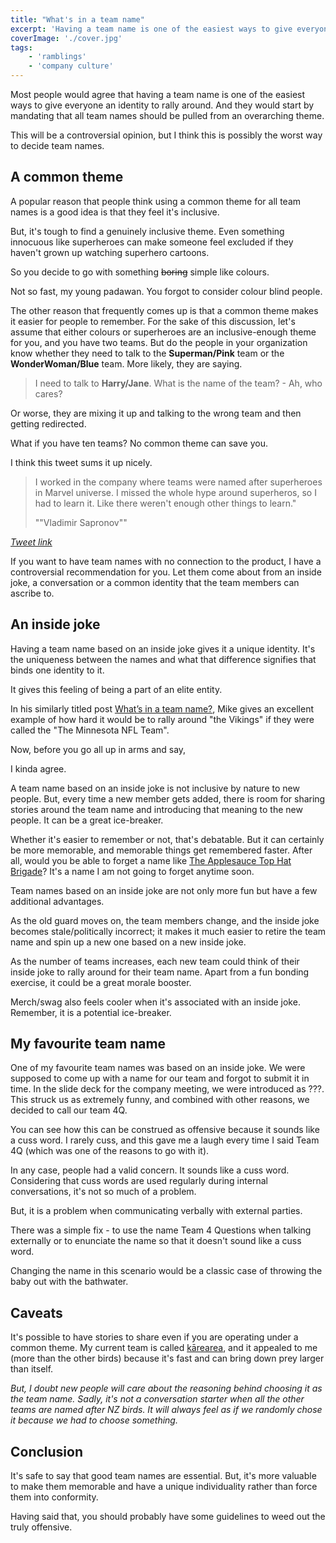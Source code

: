 ```yaml
---
title: "What's in a team name"
excerpt: 'Having a team name is one of the easiest ways to give everyone an identity to rally around. A controversial opinion on how to decide team names'
coverImage: './cover.jpg'
tags:
    - 'ramblings'
    - 'company culture'
---
```


<!-- https://unsplash.com/photos/ocAo7MwGfHY -->

Most people would agree that having a team name is one of the easiest ways to give everyone an identity to rally around. And they would start by mandating that all team names should be pulled from an overarching theme.

This will be a controversial opinion, but I think this is possibly the worst way to decide team names.

## A common theme

A popular reason that people think using a common theme for all team names is a good idea is that they feel it's inclusive.

But, it's tough to find a genuinely inclusive theme. Even something innocuous like superheroes can make someone feel excluded if they haven't grown up watching superhero cartoons.

So you decide to go with something ~~boring~~ simple like colours.

<Quote quote="Surely, no one can take offence in that, right?" />

Not so fast, my young padawan. You forgot to consider colour blind people.

The other reason that frequently comes up is that a common theme makes it easier for people to remember. For the sake of this discussion, let's assume that either colours or superheroes are an inclusive-enough theme for you, and you have two teams. But do the people in your organization know whether they need to talk to the **Superman/Pink** team or the **WonderWoman/Blue** team. More likely, they are saying.

> I need to talk to **Harry/Jane**. What is the name of the team? - Ah, who cares?

Or worse, they are mixing it up and talking to the wrong team and then getting redirected.

What if you have ten teams? No common theme can save you.

I think this tweet sums it up nicely.

> I worked in the company where teams were named after superheroes in Marvel universe. I missed the whole hype around superheros, so I had to learn it. Like there weren't enough other things to learn."
>
> ""Vladimir Sapronov""

_[Tweet link](https://twitter.com/v_sapronov/status/1440147633155166210)_

If you want to have team names with no connection to the product, I have a controversial recommendation for you. Let them come about from an inside joke, a conversation or a common identity that the team members can ascribe to.

## An inside joke

<Quote quote="Jelled teams are usually marked by a strong sense of identity" author="Peopleware" />

Having a team name based on an inside joke gives it a unique identity. It's the uniqueness between the names and what that difference signifies that binds one identity to it.

It gives this feeling of being a part of an elite entity.

In his similarly titled post [What’s in a team name?](https://critter.blog/2020/09/02/whats-in-a-team-name/), Mike gives an excellent example of how hard it would be to rally around "the Vikings" if they were called the "The Minnesota NFL Team".

Now, before you go all up in arms and say,

<Quote quote="But, Ankur, having an inside joke for a team name doesn't solve for any of the problems you highlighted before" />

I kinda agree.

A team name based on an inside joke is not inclusive by nature to new people. But, every time a new member gets added, there is room for sharing stories around the team name and introducing that meaning to the new people. It can be a great ice-breaker.

Whether it's easier to remember or not, that's debatable. But it can certainly be more memorable, and memorable things get remembered faster. After all, would you be able to forget a name like [The Applesauce Top Hat Brigade](https://twitter.com/catswetel/status/1440039225156538374)? It's a name I am not going to forget anytime soon.

Team names based on an inside joke are not only more fun but have a few additional advantages.

As the old guard moves on, the team members change, and the inside joke becomes stale/politically incorrect; it makes it much easier to retire the team name and spin up a new one based on a new inside joke.

As the number of teams increases, each new team could think of their inside joke to rally around for their team name. Apart from a fun bonding exercise, it could be a great morale booster.

Merch/swag also feels cooler when it's associated with an inside joke. Remember, it is a potential ice-breaker.

## My favourite team name

One of my favourite team names was based on an inside joke. We were supposed to come up with a name for our team and forgot to submit it in time. In the slide deck for the company meeting, we were introduced as ???. This struck us as extremely funny, and combined with other reasons, we decided to call our team 4Q.

You can see how this can be construed as offensive because it sounds like a cuss word. I rarely cuss, and this gave me a laugh every time I said Team 4Q (which was one of the reasons to go with it).

In any case, people had a valid concern. It sounds like a cuss word. Considering that cuss words are used regularly during internal conversations, it's not so much of a problem.

But, it is a problem when communicating verbally with external parties.

There was a simple fix - to use the name Team 4 Questions when talking externally or to enunciate the name so that it doesn't sound like a cuss word.

Changing the name in this scenario would be a classic case of throwing the baby out with the bathwater.

## Caveats

It's possible to have stories to share even if you are operating under a common theme. My current team is called [kārearea](https://www.doc.govt.nz/nature/native-animals/birds/birds-a-z/nz-falcon-karearea/), and it appealed to me (more than the other birds) because it's fast and can bring down prey larger than itself.

_But, I doubt new people will care about the reasoning behind choosing it as the team name. Sadly, it's not a conversation starter when all the other teams are named after NZ birds. It will always feel as if we randomly chose it because we had to choose something._

## Conclusion

It's safe to say that good team names are essential. But, it's more valuable to make them memorable and have a unique individuality rather than force them into conformity.

Having said that, you should probably have some guidelines to weed out the truly offensive.
